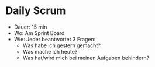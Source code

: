 # Daily Scrum

- Dauer: 15 min
- Wo: Am Sprint Board
- Wie: Jeder beantwortet 3 Fragen:
    - Was habe ich gestern gemacht?
    - Was mache ich heute?
    - Was hat/wird mich bei meinen Aufgaben behindern?
